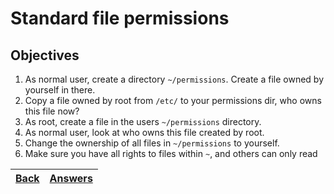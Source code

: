 # Standard file permissions

## Objectives

1. As normal user, create a directory `~/permissions`. Create a file owned by yourself in there.
2. Copy a file owned by root from `/etc/` to your permissions dir, who owns this file now?
3. As root, create a file in the users `~/permissions` directory.
4. As normal user, look at who owns this file created by root.
5. Change the ownership of all files in `~/permissions` to yourself.
6. Make sure you have all rights to files within `~`, and others can only read

[Back](/README.md)| [Answers](https://github.com/ricmmartins/fasthack-linux-answers/blob/main/challenges/lab-permissions.md) | 
:----- |:-----
